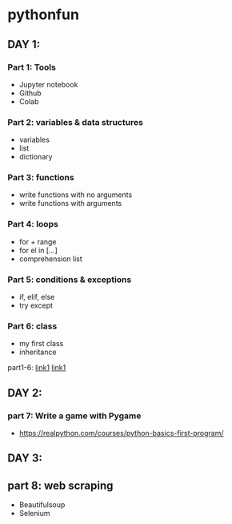 # pythonfun

## DAY 1:
### Part 1: Tools
- Jupyter notebook
- Github
- Colab

### Part 2: variables & data structures
- variables
- list
- dictionary

### Part 3: functions
- write functions with no arguments
- write functions with arguments

### Part 4: loops
- for + range
- for el in [...]
- comprehension list

### Part 5: conditions & exceptions
- if, elif, else
- try except

### Part 6: class
- my first class
- inheritance

part1-6:
[link1](https://realpython.com/courses/python-basics-first-program/)
[link1](https://www.youtube.com/watch?v=kqtD5dpn9C8)

## DAY 2:
### part 7: Write a game with Pygame
- https://realpython.com/courses/python-basics-first-program/

## DAY 3:
## part 8: web scraping
- Beautifulsoup
- Selenium
